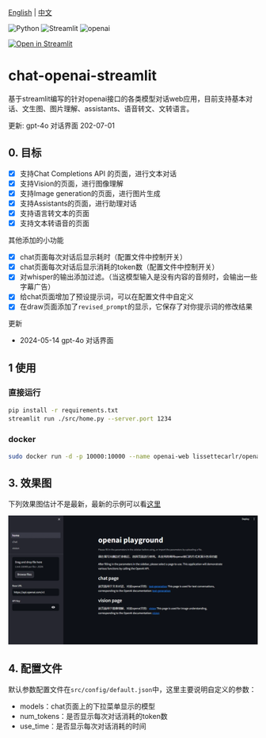 [English](./README_EN.md) | [中文](./README.md)

![Python](https://img.shields.io/badge/Python-FFD43B?style=for-the-badge&logo=python&logoColor=blue)
![Streamlit](https://img.shields.io/badge/Streamlit-FF4B4B?style=for-the-badge&logo=Streamlit&logoColor=white)
![openai](https://img.shields.io/badge/openai-0000FF?style=for-the-badge&logo=openai&logoColor=white)

[![Open in Streamlit](https://static.streamlit.io/badges/streamlit_badge_black_white.svg)](https://chat-openai-app.streamlit.app/)

# chat-openai-streamlit

基于streamlit编写的针对openai接口的各类模型对话web应用，目前支持基本对话、文生图、图片理解、assistants、语音转文、文转语言。

更新: gpt-4o 对话界面  202-07-01

## 0. 目标

- [x] 支持Chat Completions API 的页面，进行文本对话
- [x] 支持Vision的页面，进行图像理解
- [x] 支持Image generation的页面，进行图片生成
- [x] 支持Assistants的页面，进行助理对话
- [x] 支持语言转文本的页面
- [x] 支持文本转语音的页面 

其他添加的小功能

- [x] chat页面每次对话后显示耗时（配置文件中控制开关）
- [x] chat页面每次对话后显示消耗的token数（配置文件中控制开关）
- [x] 对whisper的输出添加过滤。（当这模型输入是没有内容的音频时，会输出一些字幕广告）
- [x] 给chat页面增加了预设提示词，可以在配置文件中自定义
- [x] 在draw页面添加了`revised_prompt`的显示，它保存了对你提示词的修改结果

更新
* 2024-05-14 gpt-4o 对话界面


## 1 使用

### 直接运行

```bash
pip install -r requirements.txt
streamlit run ./src/home.py --server.port 1234
```

### docker
```bash
sudo docker run -d -p 10000:10000 --name openai-web lissettecarlr/openai-web-streamlit:v0.2
```

## 3. 效果图
下列效果图估计不是最新，最新的示例可以看[这里](https://chat-openai-app.streamlit.app/)

![1](./file/1.gif)


## 4. 配置文件

默认参数配置文件在`src/config/default.json`中，这里主要说明自定义的参数：
* models：chat页面上的下拉菜单显示的模型
* num_tokens：是否显示每次对话消耗的token数
* use_time：是否显示每次对话消耗的时间
